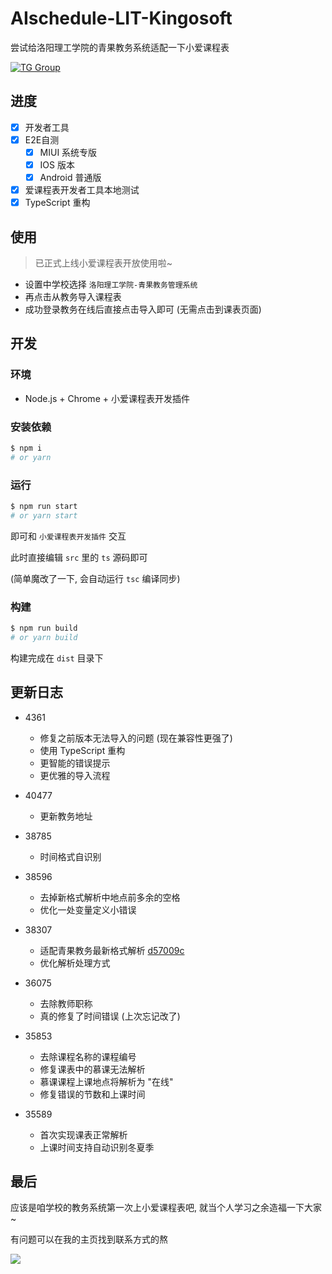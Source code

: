 # AIschedule-LIT-Kingosoft

尝试给洛阳理工学院的青果教务系统适配一下小爱课程表

[![TG Group](https://img.shields.io/badge/TG%20群-lit_edu-blue.svg)](https://t.me/lit_edu)

## 进度

- [X] 开发者工具
- [X] E2E自测 
  - [X] MIUI 系统专版
  - [X] IOS 版本
  - [X] Android 普通版
- [X] 爱课程表开发者工具本地测试
- [X] TypeScript 重构

## 使用

> 已正式上线小爱课程表开放使用啦~

- 设置中学校选择 `洛阳理工学院-青果教务管理系统`
- 再点击从教务导入课程表
- 成功登录教务在线后直接点击导入即可 (无需点击到课表页面)



## 开发

### 环境

- Node.js + Chrome + 小爱课程表开发插件

### 安装依赖

```bash
$ npm i
# or yarn
```

### 运行
```bash
$ npm run start
# or yarn start
```

即可和 `小爱课程表开发插件` 交互

此时直接编辑 `src` 里的 `ts` 源码即可

(简单魔改了一下, 会自动运行 `tsc` 编译同步)

### 构建
```bash
$ npm run build
# or yarn build
```

构建完成在 `dist` 目录下

## 更新日志

- 4361
  - 修复之前版本无法导入的问题 (现在兼容性更强了)
  - 使用 TypeScript 重构
  - 更智能的错误提示
  - 更优雅的导入流程

- 40477
  - 更新教务地址

- 38785
  - 时间格式自识别

- 38596
  - 去掉新格式解析中地点前多余的空格
  - 优化一处变量定义小错误

- 38307
  - 适配青果教务最新格式解析 [d57009c](https://github.com/icepie/AIschedule-LIT-Kingosoft/commit/d57009c1eaf1cb95fcb32b493bb265603fd11002)
  - 优化解析处理方式

- 36075
  - 去除教师职称
  - 真的修复了时间错误 (上次忘记改了)

- 35853
  - 去除课程名称的课程编号
  - 修复课表中的慕课无法解析
  - 慕课课程上课地点将解析为 "在线"
  - 修复错误的节数和上课时间

- 35589
  - 首次实现课表正常解析
  - 上课时间支持自动识别冬夏季

## 最后

应该是咱学校的教务系统第一次上小爱课程表吧, 就当个人学习之余造福一下大家 ~

有问题可以在我的主页找到联系方式的熬

![](https://vkceyugu.cdn.bspapp.com/VKCEYUGU-b1ebbd3c-ca49-405b-957b-effe60782276/9ead5234-f104-40bc-9c89-827339a013c9.jpg)




